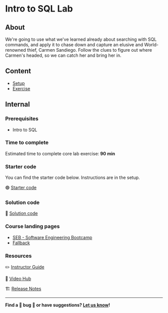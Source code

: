 <h1>
  <span class="prefix"></span>
  <span class="headline">Intro to SQL Lab</span>
</h1>

## About

We're going to use what we've learned already about searching with SQL commands, and apply it to chase down and capture an elusive and World-renowned thief, Carmen Sandiego. Follow the clues to figure out where Carmen's headed, so we can catch her and bring her in.

## Content

- [Setup](./setup/README.md)
- [Exercise](./exercise/README.md)

## Internal

### Prerequisites

- Intro to SQL

### Time to complete

Estimated time to complete core lab exercise: **90 min**

### Starter code

You can find the starter code below. Instructions are in the setup.

🟢 [Starter code](https://git.generalassemb.ly/modular-curriculum-all-courses/intro-to-sql-lab-starter-code)

### Solution code

🏁 [Solution code](https://git.generalassemb.ly/modular-curriculum-all-courses/intro-to-sql-lab-solution)

### Course landing pages

- [SEB - Software Engineering Bootcamp](https://pages.git.generalassemb.ly/modular-curriculum-all-courses/intro-to-sql-lab/canvas-landing-pages/seb.html)
- [Fallback](https://pages.git.generalassemb.ly/modular-curriculum-all-courses/intro-to-sql-lab/canvas-landing-pages/fallback.html)

### Resources

✏️ [Instructor Guide](./internal-resources/instructor-guide.md)

🎥 [Video Hub](./internal-resources/video-hub.md)

🏗️ [Release Notes](./internal-resources/release-notes.md)

---

**Find a 👾 bug 👾 or have suggestions? [Let us know](https://pages.git.generalassemb.ly/modular-curriculum-all-courses/universal-resources-internal/module-feedback.html)!**
